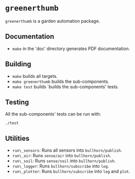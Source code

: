 # `greenerthumb`

`greenerthumb` is a garden automation package.

## Documentation

* `make` in the 'doc' directory generates PDF documentation.

## Building

* `make` builds all targets.
* `make greenerthumb` builds the sub-components.
* `make test` builds `builds the sub-components' tests.

## Testing

All the sub-components' tests can be run with:

```
./test
```

## Utilities

* `run\_sensors`: Runs all sensors into `bullhorn/publish`.
* `run\_air`: Runs `sense/air` into `bullhorn/publish`.
* `run\_soil`: Runs `sense/soil` into `bullhorn/publish`.
* `run\_logger`: Runs `bullhorn/subscribe` into `log`.
* `run\_plotter`: Runs `bullhorn/subscribe` into `log` and `plot`.
